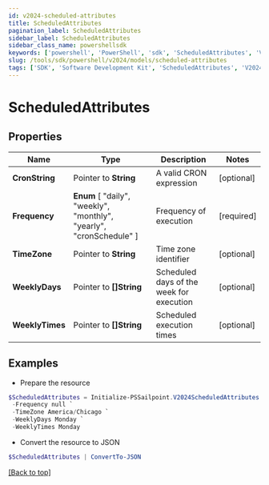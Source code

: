 ```yaml
---
id: v2024-scheduled-attributes
title: ScheduledAttributes
pagination_label: ScheduledAttributes
sidebar_label: ScheduledAttributes
sidebar_class_name: powershellsdk
keywords: ['powershell', 'PowerShell', 'sdk', 'ScheduledAttributes', 'V2024ScheduledAttributes'] 
slug: /tools/sdk/powershell/v2024/models/scheduled-attributes
tags: ['SDK', 'Software Development Kit', 'ScheduledAttributes', 'V2024ScheduledAttributes']
---
```



# ScheduledAttributes

## Properties

Name | Type | Description | Notes
------------ | ------------- | ------------- | -------------
**CronString** |  Pointer to **String** | A valid CRON expression | [optional] 
**Frequency** |   **Enum** [  "daily",    "weekly",    "monthly",    "yearly",    "cronSchedule" ] | Frequency of execution | [required]
**TimeZone** |  Pointer to **String** | Time zone identifier | [optional] 
**WeeklyDays** |  Pointer to **[]String** | Scheduled days of the week for execution | [optional] 
**WeeklyTimes** |  Pointer to **[]String** | Scheduled execution times | [optional] 

## Examples

- Prepare the resource
```powershell
$ScheduledAttributes = Initialize-PSSailpoint.V2024ScheduledAttributes  -CronString 0 9 * * 1 `
 -Frequency null `
 -TimeZone America/Chicago `
 -WeeklyDays Monday `
 -WeeklyTimes Monday
```

- Convert the resource to JSON
```powershell
$ScheduledAttributes | ConvertTo-JSON
```


[[Back to top]](#) 

